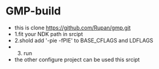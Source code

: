 # GMP-build
- this is clone  https://github.com/Rupan/gmp.git
- 1.fit your NDK path in srcipt
- 2.shold add '-pie -fPIE' to  BASE_CFLAGS  and  LDFLAGS
- 3. run
- the other configure project can be used this srcipt

